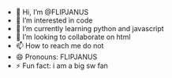 - 👋 Hi, I’m @FLIPJANUS
- 👀 I’m interested in code
- 🌱 I’m currently learning python and javascript
- 💞️ I’m looking to collaborate on html
- 📫 How to reach me do not
- 😄 Pronouns: FLIPJANUS
- ⚡ Fun fact: i am a big sw fan

<!---
FLIPJANUS/FLIPJANUS is a ✨ special ✨ repository because its `README.md` (this file) appears on your GitHub profile.
You can click the Preview link to take a look at your changes.
--->
